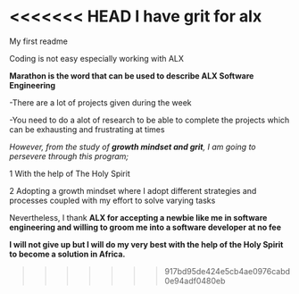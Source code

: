 <<<<<<< HEAD
I have grit for alx
=======
My first readme

Coding is not easy especially working with ALX

**Marathon is the word that can be used to describe ALX Software Engineering**

-There are a lot of projects given during the week

-You need to do a alot of research to be able to complete the projects which can be exhausting and frustrating at times

*However, from the study of **growth mindset and grit**, I am going to persevere through this program;*

1 With the help of The Holy Spirit

2 Adopting a growth mindset where I adopt different strategies and processes coupled with my effort to solve varying tasks
  
Nevertheless, I thank **ALX for accepting a newbie like me in software engineering and willing to groom me into a software developer at no fee**
  
**I will not give up but I will do my very best with the help of the Holy Spirit to become a solution in Africa.**
 
 
>>>>>>> 917bd95de424e5cb4ae0976cabd0e94adf0480eb
